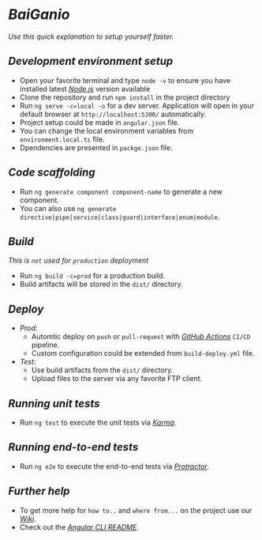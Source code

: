 # _BaiGanio_
_Use this quick explanation to setup yourself faster._
## _Development environment setup_
- Open your favorite terminal and type `node -v` to ensure you have installed latest [_Node.js_](https://nodejs.org) version available
- Clone the repository and run `npm install` in the project directory
- Run `ng serve -c=local -o` for a dev server. Application will open in your default browser at `http://localhost:5300/` automatically. 
- Project setup could be made in `angular.json` file.
- You can change the local environment variables from `environment.local.ts` file.
- Dpendencies are presented in `packge.json` file.
## _Code scaffolding_
- Run `ng generate component component-name` to generate a new component. 
- You can also use `ng generate directive|pipe|service|class|guard|interface|enum|module`.
## _Build_
_This is `not` used for `production` deployment_
- Run `ng build -c=prod` for a production build.
- Build artifacts will be stored in the `dist/` directory. 
## _Deploy_
- _Prod:_
  - Automtic deploy on `push` or `pull-request` with [_GitHub Actions_](https://docs.github.com/en/free-pro-team@latest/actions) `CI/CD` pipeline.
  - Custom configuration could be extended from `build-deploy.yml` file. 
- _Test:_
  - Use build artifacts from the `dist/` directory. 
  - Upload files to the server via any favorite FTP client.
## _Running unit tests_
- Run `ng test` to execute the unit tests via [_Karma_](https://karma-runner.github.io).
## _Running end-to-end tests_
- Run `ng e2e` to execute the end-to-end tests via [_Protractor_](http://www.protractortest.org/).

## _Further help_
- To get more help for `how to..` and `where from...` on the project use our [_Wiki_]().
- Check out the [_Angular CLI README_](https://github.com/angular/angular-cli/blob/master/README.md).

